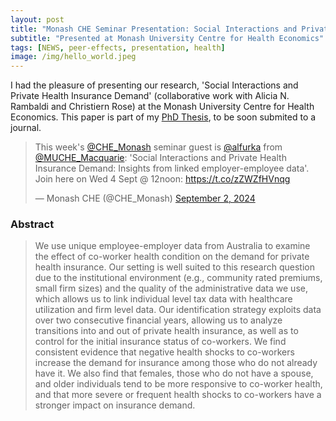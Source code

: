 ```yaml
---
layout: post
title: "Monash CHE Seminar Presentation: Social Interactions and Private Health Insurance Demand"
subtitle: "Presented at Monash University Centre for Health Economics"
tags: [NEWS, peer-effects, presentation, health]
image: /img/hello_world.jpeg
---
```


I had the pleasure of presenting our research, 'Social Interactions and Private Health Insurance Demand' (collaborative work with Alicia N. Rambaldi and Christiern Rose) at the Monash University Centre for Health Economics. This paper is part of my [PhD Thesis](https://espace.library.uq.edu.au/view/UQ:b48c90d), to be soon submited to a journal. 

<blockquote class="twitter-tweet"><p lang="en" dir="ltr">This week&#39;s <a href="https://twitter.com/CHE_Monash?ref_src=twsrc%5Etfw">@CHE_Monash</a> seminar guest is <a href="https://twitter.com/alfurka?ref_src=twsrc%5Etfw">@alfurka</a> from <a href="https://twitter.com/MUCHE_Macquarie?ref_src=twsrc%5Etfw">@MUCHE_Macquarie</a>: &#39;Social Interactions and Private Health Insurance Demand: Insights from linked employer-employee data&#39;. Join here on Wed 4 Sept @ 12noon: <a href="https://t.co/zZWZfHVnqg">https://t.co/zZWZfHVnqg</a></p>&mdash; Monash CHE (@CHE_Monash) <a href="https://twitter.com/CHE_Monash/status/1830402762493903006?ref_src=twsrc%5Etfw">September 2, 2024</a></blockquote> <script async src="https://platform.twitter.com/widgets.js" charset="utf-8"></script>

### Abstract

> We use unique employee-employer data from Australia to examine the effect of co-worker health condition on the demand for private health insurance. Our setting is well suited to this research question due to the institutional environment (e.g., community rated premiums, small firm sizes) and the quality of the administrative data we use, which allows us to link individual level tax data with healthcare utilization and firm level data. Our identification strategy exploits data over two consecutive financial years, allowing us to analyze transitions into and out of private health insurance, as well as to control for the initial insurance status of co-workers. We find consistent evidence that negative health shocks to co-workers increase the demand for insurance among those who do not already have it. We also find that females, those who do not have a spouse, and older individuals tend to be more responsive to co-worker health, and that more severe or frequent health shocks to co-workers have a stronger impact on insurance demand.
